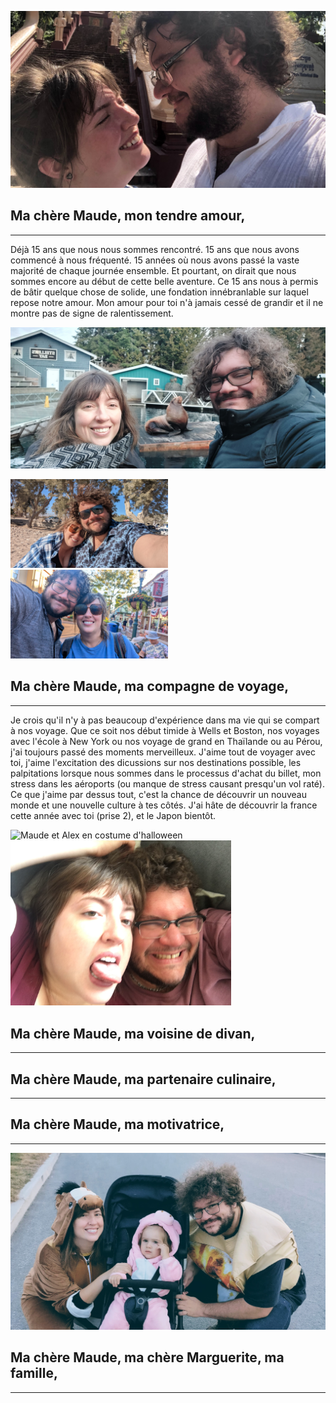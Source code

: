 ![Maude et Alex se regarde devant un temple](/assets/img/maude_alex-intro.jpg)

## Ma chère Maude, mon tendre amour,

---

Déjà 15 ans que nous nous sommes rencontré. 15 ans que nous avons commencé à nous fréquenté. 15 années où nous avons passé la vaste majorité de chaque journée ensemble. Et pourtant, on dirait que nous sommes encore au début de cette belle aventure. Ce 15 ans nous à permis de bâtir quelque chose de solide, une fondation innébranlable sur laquel repose notre amour. Mon amour pour toi n'à jamais cessé de grandir et il ne montre pas de signe de ralentissement.

![Maude et Alex à l'aquarium](/assets/img/maude_alex_otarie.jpg)

<div class="flex">
  <img src="/assets/img/maude_alex-grece.jpg" alt="Maude et Alex en Grèce" width="50%">
  <img src="/assets/img/maude_alex_cape-may.jpg" alt="Maude et Alex à Cape May" width="50%">
</div>

## Ma chère Maude, ma compagne de voyage,

---

Je crois qu'il n'y à pas beaucoup d'expérience dans ma vie qui se compart à nos voyage. Que ce soit nos début timide à Wells et Boston, nos voyages avec l'école à New York ou nos voyage de grand en Thaïlande ou au Pérou, j'ai toujours passé des moments merveilleux. J'aime tout de voyager avec toi, j'aime l'excitation des dicussions sur nos destinations possible, les palpitations lorsque nous sommes dans le processus d'achat du billet, mon stress dans les aéroports (ou manque de stress causant presqu'un vol raté). Ce que j'aime par dessus tout, c'est la chance de découvrir un nouveau monde et une nouvelle culture à tes côtés. J'ai hâte de découvrir la france cette année avec toi (prise 2), et le Japon bientôt.


<div class="flex">
  <img src="/assets/img/maude_alex-costume" alt="Maude et Alex en costume d'halloween" width="30%">
  <img src="/assets/img/maude_alex-divan.jpg" alt="Maude et Alex grimaçant sur le divant" width="70%">
</div>

## Ma chère Maude, ma voisine de divan,

---

## Ma chère Maude, ma partenaire culinaire,

---

## Ma chère Maude, ma motivatrice,

---

![Maude, Marguerite et Alex à l'halloween](/assets/img/maude_maggie_alex.jpg)
## Ma chère Maude, ma chère Marguerite, ma famille,

---